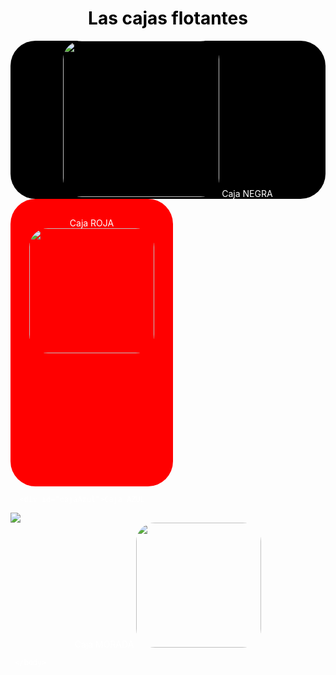 <!DOCTYPE html> 
 <html/>
  <head>
   <title> cajas flotantes </title>
<style>
   body{
color:white;
}
h1{
color:black;
text-align: center;
}
div{
text-align: center;
border-radius: 40px;
}
#cajaNegra{
background-color: black;
/*float: left;*/
clear: both;
width: 100%
border-radius: 40px;
}
#cajaNegra img{
  width: 250px;
      height: 250px;
      border-radius: 30px;
}
#cajaRoja{
background-color: red;
/*float: right;*/
width: 200px;
height: 400px;
padding: 30px;
text-align: center;
border-radius: 40px;
}
#cajaRoja img{
  width: 200px;
      height: 200px;
      border-radius: 30px;
}
#cajaAzul{
background-color: blue;
/*float: right;*/
width: 200px;
height: 400px;
padding: 30px;
text-align: center;
border-radius: 40px;
}
#cajaAzul img{
  width: 200px;
      height: 200px;
      border-radius: 30px;
}

#cajaMorada{
background-color: purple;
/*float: right;*/
width: 200px;
height: 400px;
padding: 30px;
text-align: center;
border-radius: 40px;
}
#cajaMorada img{
  width: 200px;
      height: 200px;
      border-radius: 30px;
}
</style>
    </head>
     <body>
      <h1>Las cajas flotantes </h1>
 <div id="cajaNegra"> <img src="https://phantom-expansion.unidadeditorial.es/d2b2584aca2d3c7f5fbbd787fb9e5bc2/crop/0x725/2043x1875/resize/1200/f/jpg/assets/multimedia/imagenes/2022/05/20/16530388017130.jpg"> Caja NEGRA </div>
      <div id="cajaRoja">Caja ROJA <img src="https://phantom-expansion.unidadeditorial.es/d2b2584aca2d3c7f5fbbd787fb9e5bc2/crop/0x725/2043x1875/resize/1200/f/jpg/assets/multimedia/imagenes/2022/05/20/16530388017130.jpg"> </div>
    
      <div id="cajaAzul">Caja AZUL
   <img src="https://phantom-expansion.unidadeditorial.es/d2b2584aca2d3c7f5fbbd787fb9e5bc2/crop/0x725/2043x1875/resize/1200/f/jpg/assets/multimedia/imagenes/2022/05/20/16530388017130.jpg">
       </div>
      <div id="cajaMorada">Caja MORADA
  <img src="https://phantom-expansion.unidadeditorial.es/d2b2584aca2d3c7f5fbbd787fb9e5bc2/crop/0x725/2043x1875/resize/1200/f/jpg/assets/multimedia/imagenes/2022/05/20/16530388017130.jpg">
       </div>
    
     </body>
 </html>
